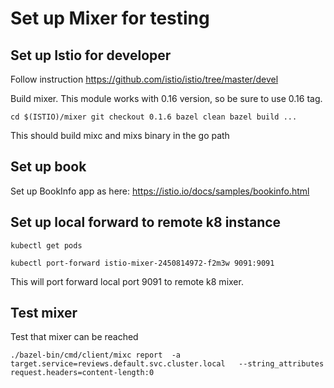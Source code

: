 # Set up Mixer for testing

##  Set up Istio for developer

Follow instruction https://github.com/istio/istio/tree/master/devel

Build mixer.  This module works with 0.16 version, so be sure to use 0.16 tag.

`cd $(ISTIO)/mixer
git checkout 0.1.6
bazel clean
bazel build ...
`

This should build mixc and mixs binary in the go path

## Set up book

Set up BookInfo app as here:  https://istio.io/docs/samples/bookinfo.html

## Set up local forward to remote k8 instance

`kubectl get pods`

`kubectl port-forward istio-mixer-2450814972-f2m3w 9091:9091`

This will port forward local port 9091 to remote k8 mixer.

## Test mixer

Test that mixer can be reached

`./bazel-bin/cmd/client/mixc report  -a target.service=reviews.default.svc.cluster.local   --string_attributes request.headers=content-length:0`


 